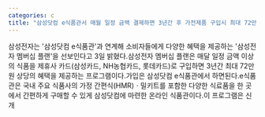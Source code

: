 ```yaml
---
categories: c
title: "삼성닷컴 e식품관서 매월 일정 금액 결제하면 3년간 후 가전제품 구입시 최대 72만원 혜택"
---
```

삼성전자는 &#39;삼성닷컴 e식품관&#39;과 연계해 소비자들에게 다양한 혜택을 제공하는 &#39;삼성전자 멤버십 플랜&#39;을 선보인다고 3일 밝혔다.삼성전자 멤버십 플랜은 매달 일정 금액 이상의 식품을 제휴사 카드(삼성카드, NH농협카드, 롯데카드)로 구입하면 3년간 최대 72만원 상당의 혜택을 제공하는 프로그램이다.가입은 삼성닷컴 e식품관에서 하면된다.e식품관은 국내 주요 식품사의 가정 간편식(HMR)ㆍ밀키트를 포함한 다양한 식료품을 한 곳에서 간편하게 구매할 수 있게 삼성닷컴에 마련한 온라인 식품관이다.이 프로그램은 신개